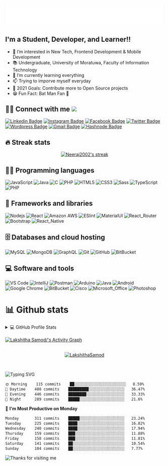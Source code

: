 

<!--
**LakshithaSamod/LakshithaSamod** is a ✨ _special_ ✨ repository because its `README.md` (this file) appears on your GitHub profile.

Here are some ideas to get you started:

- 🔭 I’m currently working on ...
- 🌱 I’m currently learning ...
- 👯 I’m looking to collaborate on ...
- 🤔 I’m looking for help with ...
- 💬 Ask me about ...
- 📫 How to reach me: ...
- 😄 Pronouns: ...
- ⚡ Fun fact: ...
-->

<h1 align="center">
  <img src="https://raw.githubusercontent.com/LakshithaSamod/LakshithaSamod/master/name1.svg" alt="Welcome to Lakshitha Samod's profile!" /> 
</h1>

## I'm a Student, Developer, and Learner!!   

- 👀 I’m interested in New Tech, Frontend Development & Mobile Development
- 📚 Undergraduate, University of Moratuwa, Faculty of Information Technology
- 🌱 I’m currently learning everything 
- 📫 Trying to imporve myself everyday
- 🥅 2021 Goals: Contribute more to Open Source projects
- 😁 Fun Fact: Bat Man Fan 🦇 

## 🙋‍♂️ Connect with me  <img src="https://media.giphy.com/media/hvRJCLFzcasrR4ia7z/giphy.gif" width="20"/>

<!-- Badges template - https://github.com/badges/shields -->


[![Linkedin Badge](https://img.shields.io/badge/-LakshithaSamod-blue?style=flat-square&logo=Linkedin&logoColor=white&link=https://www.linkedin.com/in/lakshitha-samod/)](https://www.linkedin.com/in/lakshitha-samod/)
[![Instagram Badge](https://img.shields.io/badge/-LakshithaSamod-purple?style=flat-square&logo=instagram&logoColor=white&link=https://instagram.com/lakshithasamod/)](https://instagram.com/lakshithasamod)
[![Facebook Badge](https://img.shields.io/badge/-LakshithaSamod-1155BA?style=flat-square&logo=facebook&logoColor=white&link=https://www.facebook.com/profile.php?id=100010081233598/)](https://www.facebook.com/profile.php?id=100010081233598)
[![Twitter Badge](https://img.shields.io/badge/-SamodLakshitha-darkred?style=flat-square&logo=Twitter&logoColor=white&link=https://twitter.com/SamodLakshitha)](https://twitter.com/SamodLakshitha)
[![Wordpress Badge](https://img.shields.io/badge/-@CeylonShark-488207?style=flat-square&labelColor=000000&logo=Wordpress&link=https://ceylonshark.wordpress.com/blog/)](https://ceylonshark.wordpress.com/blog/)
[![Gmail Badge](https://img.shields.io/badge/-lakisamod@gmail.com-c14438?style=flat-square&logo=Gmail&logoColor=white&link=mailto:lakisamod@gmail.com)](mailto:lakisamod@gmail.com)
[![Hashnode Badge](https://img.shields.io/badge/-My_Portfolio-2962FF?style=flat-square&logo=hashnode&logoColor=white&link=https://lakshithasamod.github.io/Portfolio/)](https://lakshithasamod.github.io/Portfolio/)


## 🔥 Streak stats

<!-- GitHub Readme Streak Stats - https://github.com/DenverCoder1/github-readme-streak-stats -->
<p align="center">
  <a href="https://github.com/LakshithaSamod/github-readme-streak-stats">
    <img title="🔥 Get streak stats for your profile at git.io/streak-stats" alt="Neeraj2002's streak" src="https://github-readme-streak-stats.herokuapp.com?user=LakshithaSamod&theme=monokai-metallian&hide_border=true"/>
  </a>
</p>


## 👨‍💻 Programming languages 

  ![JavaScript](https://img.shields.io/badge/-JavaScript-black?style=flat-square&logo=javascript)
  ![Java](https://img.shields.io/badge/-java-E34A86?style=flat-square&logo=java)
  ![C](https://img.shields.io/badge/--00599C?style=flat-square&logo=c)
  ![PHP](https://img.shields.io/badge/PHP-black?style=flat-square&logo=php)
  ![HTML5](https://img.shields.io/badge/-HTML5-E34F26?style=flat-square&logo=html5&logoColor=white)
  ![CSS3](https://img.shields.io/badge/-CSS3-1572B6?style=flat-square&logo=css3)
  ![Sass](https://img.shields.io/badge/-Sass-%23CC6699?style=flat-square&logo=sass&logoColor=ffffff) 
  ![TypeScript](https://img.shields.io/badge/TypeScript-007ACC?style=flat&logo=typescript&logoColor=white)
  ![PHP](https://img.shields.io/badge/PHP-777BB4?style=flat&logo=php&logoColor=white)

## 🧰 Frameworks and libraries <br />

  ![Nodejs](https://img.shields.io/badge/-Nodejs-black?style=flat-square&logo=Node.js)
  ![React](https://img.shields.io/badge/-React-black?style=flat-square&logo=react)
  ![Amazon AWS](https://img.shields.io/badge/Amazon%20AWS-232F3E?style=flat-square&logo=amazon-aws)
  ![ESlint](https://img.shields.io/badge/-ESLint-%234B32C3?style=flat-square&logo=eslint)
  ![MaterialUI](https://img.shields.io/badge/-MatrialUI-0081CB?style=flat-square&logo=material-UI)
  ![React_Router](https://img.shields.io/badge/React_Router-CA4245?style=flat&logo=react-router&logoColor=white)
  ![Bootstrap](https://img.shields.io/badge/-Bootstrap-563D7C?style=flat-square&logo=bootstrap)
  ![React_Native](https://img.shields.io/badge/React_Native-20232A?style=flat&logo=react&logoColor=61DAFB)


## 🗄️ Databases and cloud hosting 

  ![MySQL](https://img.shields.io/badge/-MySQL-black?style=flat-square&logo=mysql)
  ![MongoDB](https://img.shields.io/badge/-MongoDB-black?style=flat-square&logo=mongodb)
  ![GraphQL](https://img.shields.io/badge/-GraphQL-E10098?style=flat-square&logo=graphql)
  ![Git](https://img.shields.io/badge/-Git-black?style=flat-square&logo=git)
  ![GitHub](https://img.shields.io/badge/-GitHub-181717?style=flat-square&logo=github)
  ![BitBucket](https://img.shields.io/badge/-BitBucket-darkblue?style=flat-square&logo=bitbucket)


## 💻 Software and tools 
  
  ![VS Code](https://img.shields.io/badge/-VS%20Code-007ACC?style=flat-square&logo=visual-studio-code)
  ![IntelliJ](https://img.shields.io/badge/-IntelliJ%20IDEA-black?style=flat-square&logo=jetbrains)
  ![Postman](https://img.shields.io/badge/Postman-black?style=flat-square&logo=postman)
  ![Arduino](https://img.shields.io/badge/Arduino-black?style=flat-square&logo=arduino)
  ![Java](https://img.shields.io/badge/Java-orange?style=flat-square&logo=java)
  ![Android](https://img.shields.io/badge/Android-05150C?style=flat-square&logo=android)
  ![Google Chrome](https://img.shields.io/badge/Chrome-black?style=flat-square&logo=google-chrome)
  ![BitBucket](https://img.shields.io/badge/-BitBucket-darkblue?style=flat-square&logo=bitbucket)
  ![Cisco](https://img.shields.io/badge/Cisco-black?style=flat-square&logo=cisco) 
  ![Microsoft_Office](https://img.shields.io/badge/Microsoft_Office-D83B01?style=flat&logo=microsoft-office&logoColor=white) 
  ![Photoshop](https://aleen42.github.io/badges/src/photoshop.svg) 

# 📊 Github stats 

<!-- https://github.com/LakshithaSamod//github-readme-stats -->
<details> 
  <summary>💻 GitHub Profile Stats</summary>
  <br/>
    <a href="https://github.com/LakshithaSamod/github-readme-stats"><img alt="Lakshitha Samod/'s Github Stats" src="https://github-readme-stats.vercel.app/api?username=LakshithaSamod&show_icons=true&theme=tokyonight" height="192px"/></a>
  <a href="https://github.com/LakshithaSamod/github-readme-stats"><img alt="Lakshitha Samod/'s Top Languages" src="https://github-readme-stats.vercel.app/api/top-langs/?username=LakshithaSamod&layout=compact" height="192px"/></a>
  <br/>
  <b>Note:</b> Top languages is only a metric of the languages my public code consists of and doesn't reflect experience or skill level.
</details>

<br />
<!-- https://github.com/LakshithaSamod//github-readme-activity-graph -->
<a href="https://github.com/LakshithaSamod/github-readme-activity-graph"><img alt="Lakshitha Samod/'s Activity Graph" src="https://blooming-savannah-50472.herokuapp.com/graph?username=LakshithaSamod&theme=react-dark&hide_border=true" /></a>
<br />
<!--START_SECTION:waka-->

<br />
<p align="center"> <a href="https://github.com/ryo-ma/github-profile-trophy"><img src="https://github-profile-trophy.vercel.app/?username=LakshithaSamod&no-frame=true&row=1&column=7&theme=radical" alt="LakshithaSamod" /></a> </p>
<br />

![Typing SVG](https://readme-typing-svg.herokuapp.com/?font=Bold&color=00ff95&vCenter=true&lines=I'm+night🦉)

```text
🌞 Morning    115 commits    ██░░░░░░░░░░░░░░░░░░░░░░░   8.59% 
🌆 Daytime    488 commits    █████████░░░░░░░░░░░░░░░░   36.47% 
🌃 Evening    446 commits    ████████░░░░░░░░░░░░░░░░░   33.33% 
🌙 Night      289 commits    █████░░░░░░░░░░░░░░░░░░░░   21.6%

```

📅 **I'm Most Productive on Monday** 

```text
Monday       311 commits    █████░░░░░░░░░░░░░░░░░░░░   23.24% 
Tuesday      225 commits    ████░░░░░░░░░░░░░░░░░░░░░   16.82% 
Wednesday    240 commits    ████░░░░░░░░░░░░░░░░░░░░░   17.94% 
Thursday     159 commits    ███░░░░░░░░░░░░░░░░░░░░░░   11.88% 
Friday       158 commits    ███░░░░░░░░░░░░░░░░░░░░░░   11.81% 
Saturday     141 commits    ██░░░░░░░░░░░░░░░░░░░░░░░   10.54% 
Sunday       104 commits    ██░░░░░░░░░░░░░░░░░░░░░░░   7.77%

```
<!--  ![Visitor Badge](https://visitor-badge.laobi.icu/badge?page_id=LakshithaSamod.LakshithaSamod)   -->
<img height="120" alt="Thanks for visiting me" width="100%" src="https://raw.githubusercontent.com/BrunnerLivio/brunnerlivio/master/images/marquee.svg" />


